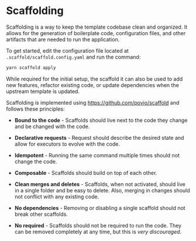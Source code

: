 # Scaffolding

Scaffolding is a way to keep the template codebase clean and organized. It allows for the generation of boilerplate
code, configuration files, and other artifacts that are needed to run the application.

To get started, edit the configuration file located at `.scaffold/scaffold.config.yaml` and run the command:

```bash
yarn scaffold apply
```

While required for the initial setup, the scaffold it can also be used to add new features, refactor existing code, or
update dependencies when the upstream template is updated.

Scaffolding is implemented using https://github.com/povio/scaffold and follows these principles:

- **Bound to the code** - Scaffolds should live next to the code they change and be changed with the code.

- **Declarative requests** - Request should describe the desired state and allow for executors to evolve with the code.

- **Idempotent** - Running the same command multiple times should not change the code.

- **Composable** - Scaffolds should build on top of each other.

- **Clean merges and deletes** - Scaffolds, when not activated, should live in a single folder and be easy to delete.
    Also, merging in changes should not conflict with any existing code.

- **No dependencies** - Removing or disabling a single scaffold should not break other scaffolds.

- **No required** - Scaffolds should not be required to run the code. They can be removed completely at any time, but
    this is _very discouraged_.
